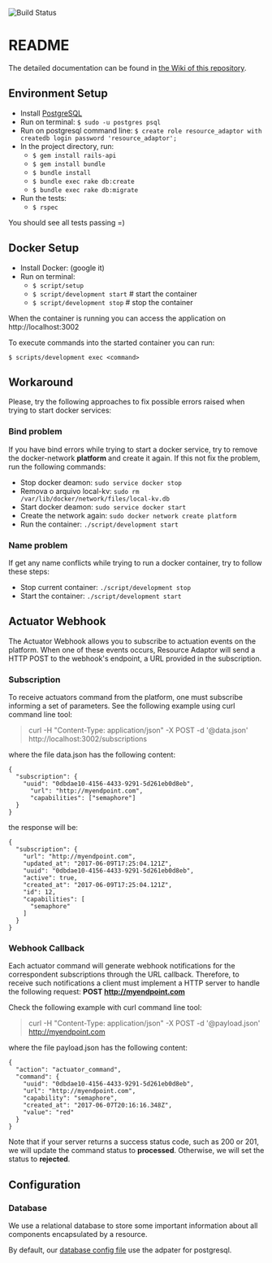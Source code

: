 ![Build Status](https://gitlab.com/interscity/interscity-platform/resource-adaptor/badges/master/build.svg)

# README

The detailed documentation can be found in [the Wiki of this repository](https://gitlab.com/interscity/interscity-platform/resource-adaptor/wikis/home).

## Environment Setup

* Install [PostgreSQL](https://www.postgresql.org/download/)
* Run on terminal: ```$ sudo -u postgres psql```
* Run on postgresql command line: ```$ create role resource_adaptor with createdb login password 'resource_adaptor';```
* In the project directory, run:
  * ```$ gem install rails-api```
  * ```$ gem install bundle```
  * ```$ bundle install```
  * ```$ bundle exec rake db:create```
  * ```$ bundle exec rake db:migrate```
* Run the tests:
  * ```$ rspec```

You should see all tests passing =)

## Docker Setup

* Install Docker: (google it)
* Run on terminal:
  * ```$ script/setup```
  * ```$ script/development start``` # start the container
  * ```$ script/development stop```  # stop the container

When the container is running you can access the application on
http://localhost:3002

To execute commands into the started container you can run:

```$ scripts/development exec <command>```

## Workaround

Please, try the following approaches to fix possible errors raised when 
trying to start docker services:

### Bind problem

If you have bind errors while trying to start a docker service, try
to remove the docker-network **platform** and create it again. If this not fix
the problem, run the following commands:

* Stop docker deamon: ```sudo service docker stop```
* Remova o arquivo local-kv: ```sudo rm /var/lib/docker/network/files/local-kv.db```
* Start docker deamon: ```sudo service docker start```
* Create the network again: ```sudo docker network create platform```
* Run the container: ```./script/development start```

### Name problem

If get any name conflicts while trying to run a docker container, try to 
follow these steps:

* Stop current container: ```./script/development stop```
* Start the container: ```./script/development start```

## Actuator Webhook

The Actuator Webhook allows you to subscribe to actuation events
on the platform. When one of these events occurs, Resource Adaptor
will send a HTTP POST to the webhook's endpoint, a URL provided
in the subscription.

### Subscription

To receive actuators command from the platform, one must subscribe
informing a set of parameters. See the following example using curl command
line tool:

> curl -H "Content-Type: application/json" -X POST -d '@data.json' http://localhost:3002/subscriptions

where the file data.json has the following content:
```
{
  "subscription": {
    "uuid": "0dbdae10-4156-4433-9291-5d261eb0d8eb",
      "url": "http://myendpoint.com",
      "capabilities": ["semaphore"]
  }
}
```

the response will be:
```
{
  "subscription": {
    "url": "http://myendpoint.com",
    "updated_at": "2017-06-09T17:25:04.121Z",
    "uuid": "0dbdae10-4156-4433-9291-5d261eb0d8eb",
    "active": true,
    "created_at": "2017-06-09T17:25:04.121Z",
    "id": 12,
    "capabilities": [
      "semaphore"
    ]
  }
}
```
### Webhook Callback

Each actuator command will generate webhook notifications for
the correspondent subscriptions through the URL callback. Therefore,
to receive such notifications a client must implement a HTTP server to handle
the following request: **POST http://myendpoint.com**

Check the following example with curl command line tool:

> curl -H "Content-Type: application/json" -X POST -d '@payload.json' http://myendpoint.com

where the file payload.json has the following content:
```
{
  "action": "actuator_command",
  "command": {
    "uuid": "0dbdae10-4156-4433-9291-5d261eb0d8eb",
    "url": "http://myendpoint.com",
    "capability": "semaphore",
    "created_at": "2017-06-07T20:16:16.348Z",
    "value": "red"
  }
}
```

Note that if your server returns a success status code, such as 200 or 201,
we will update the command status to **processed**. Otherwise, we will 
set the status to **rejected**.


## Configuration

### Database

We use a relational database to store some important information about all components encapsulated by a resource.

By default, our [database config file](config/database.yml) use the adpater for postgresql.


